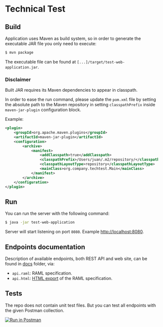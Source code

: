 # Technical Test

## Build

Application uses Maven as build system, so in order to generate the executable JAR file you only need to execute:

```bash
$ mvn package
```

The executable file can be found at `[...]/target/test-web-application.jar`.

### Disclaimer

Built JAR requires its Maven dependencies to appear in classpath.

In order to ease the run command, please update the `pom.xml` file by setting the absolute path to the Maven repository in setting `classpathPrefix` inside `maven-jar-plugin` configuration block.

Example:

```xml
<plugin>
	<groupId>org.apache.maven.plugins</groupId>
	<artifactId>maven-jar-plugin</artifactId>
	<configuration>
		<archive>
			<manifest>
				<addClasspath>true</addClasspath>
				<classpathPrefix>/Users/juan/.m2/repository/</classpathPrefix>
				<classpathLayoutType>repository</classpathLayoutType>
				<mainClass>org.company.techtest.Main</mainClass>
			</manifest>
		</archive>
	</configuration>
</plugin>

```


## Run

You can run the server with the following command:

```bash
$ java -jar test-web-application
```

Server will start listening on port `8080`. Example [http://localhost:8080]().

## Endpoints documentation

Description of available endpoints, both REST API and web site, can be found in [docs](docs) folder, via:

* `api.raml`: RAML specification.
* `api.html`: [HTML export](https://github.com/raml2html/raml2html) of the RAML specification.


## Tests

The repo does not contain unit test files. But you can test all endpoints with the given Postman collection.

[![Run in Postman](https://run.pstmn.io/button.svg)](https://app.getpostman.com/run-collection/c77245b667a597e27107)


